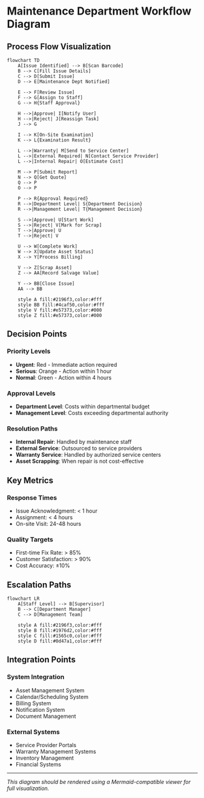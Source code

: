 # Maintenance Department Workflow Diagram

## Process Flow Visualization

```mermaid
flowchart TD
    A[Issue Identified] --> B[Scan Barcode]
    B --> C[Fill Issue Details]
    C --> D[Submit Issue]
    D --> E[Maintenance Dept Notified]
    
    E --> F[Review Issue]
    F --> G[Assign to Staff]
    G --> H{Staff Approval}
    
    H -->|Approve| I[Notify User]
    H -->|Reject| J[Reassign Task]
    J --> G
    
    I --> K[On-Site Examination]
    K --> L{Examination Result}
    
    L -->|Warranty| M[Send to Service Center]
    L -->|External Required| N[Contact Service Provider]
    L -->|Internal Repair| O[Estimate Cost]
    
    M --> P[Submit Report]
    N --> Q[Get Quote]
    Q --> P
    O --> P
    
    P --> R{Approval Required}
    R -->|Department Level| S{Department Decision}
    R -->|Management Level| T{Management Decision}
    
    S -->|Approve| U[Start Work]
    S -->|Reject| V[Mark for Scrap]
    T -->|Approve| U
    T -->|Reject| V
    
    U --> W[Complete Work]
    W --> X[Update Asset Status]
    X --> Y[Process Billing]
    
    V --> Z[Scrap Asset]
    Z --> AA[Record Salvage Value]
    
    Y --> BB[Close Issue]
    AA --> BB
    
    style A fill:#2196f3,color:#fff
    style BB fill:#4caf50,color:#fff
    style V fill:#e57373,color:#000
    style Z fill:#e57373,color:#000
```

## Decision Points

### Priority Levels
- **Urgent**: Red - Immediate action required
- **Serious**: Orange - Action within 1 hour
- **Normal**: Green - Action within 4 hours

### Approval Levels
- **Department Level**: Costs within departmental budget
- **Management Level**: Costs exceeding departmental authority

### Resolution Paths
- **Internal Repair**: Handled by maintenance staff
- **External Service**: Outsourced to service providers
- **Warranty Service**: Handled by authorized service centers
- **Asset Scrapping**: When repair is not cost-effective

## Key Metrics

### Response Times
- Issue Acknowledgment: < 1 hour
- Assignment: < 4 hours
- On-site Visit: 24-48 hours

### Quality Targets
- First-time Fix Rate: > 85%
- Customer Satisfaction: > 90%
- Cost Accuracy: ±10%

## Escalation Paths

```mermaid
flowchart LR
    A[Staff Level] --> B[Supervisor]
    B --> C[Department Manager]
    C --> D[Management Team]
    
    style A fill:#2196f3,color:#fff
    style B fill:#1976d2,color:#fff
    style C fill:#1565c0,color:#fff
    style D fill:#0d47a1,color:#fff
```

## Integration Points

### System Integration
- Asset Management System
- Calendar/Scheduling System
- Billing System
- Notification System
- Document Management

### External Systems
- Service Provider Portals
- Warranty Management Systems
- Inventory Management
- Financial Systems

---

*This diagram should be rendered using a Mermaid-compatible viewer for full visualization.*
